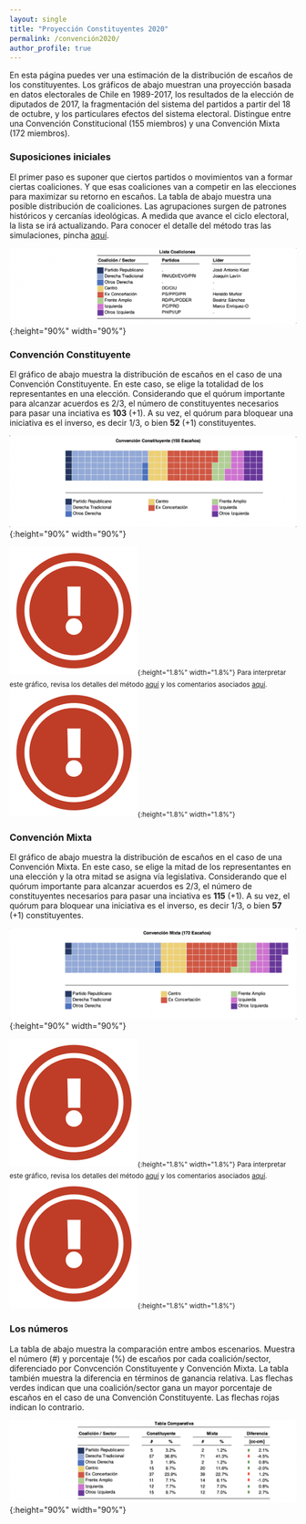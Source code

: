 ```yaml
---
layout: single
title: "Proyección Constituyentes 2020"
permalink: /convención2020/
author_profile: true
---
```


En esta página puedes ver una estimación de la distribución de escaños de los constituyentes. Los gráficos de abajo muestran una proyección basada en datos electorales de Chile en 1989-2017, los resultados de la elección de diputados de 2017, la fragmentación del sistema del partidos a partir del 18 de octubre, y los particulares efectos del sistema electoral. Distingue entre una Convención Constitucional (155 miembros) y una Convención Mixta (172 miembros).


### Suposiciones iniciales

El primer paso es suponer que ciertos partidos o movimientos van a formar ciertas coaliciones. Y que esas coaliciones van a competir en las elecciones para maximizar su retorno en escaños. La tabla de abajo muestra una posible distribución de coaliciones. Las agrupaciones surgen de patrones históricos y cercanías ideológicas. A medida que avance el ciclo electoral, la lista se irá actualizando. Para conocer el detalle del método tras las simulaciones, pincha [aquí](https://tresquintos.github.io/sx/).


![cc](/images/coaliciones.png){:height="90%" width="90%"}


### Convención Constituyente

El gráfico de abajo muestra la distribución de escaños en el caso de una Convención Constituyente. En este caso, se elige la totalidad de los representantes en una elección. Considerando que el quórum importante para alcanzar acuerdos es 2/3, el número de constituyentes necesarios para pasar una inciativa es **103** (+1). A su vez, el quórum para bloquear una iniciativa es el inverso, es decir 1/3, o bien **52** (+1) constituyentes.

![cc](/images/cc.png){:height="90%" width="90%"}

<sub>![.](/images/danger.png){:height="1.8%" width="1.8%"} Para interpretar este gráfico, revisa los detalles del método [aquí](https://tresquintos.github.io/sx/) y los comentarios asociados [aquí](https://tresquintos.github.io/posts/2020/03/bienvenidos/). ![.](/images/danger.png){:height="1.8%" width="1.8%"} </sub>

### Convención Mixta

El gráfico de abajo muestra la distribución de escaños en el caso de una Convención Mixta. En este caso, se elige la mitad de los representantes en una elección y la otra mitad se asigna vía legislativa. Considerando que el quórum importante para alcanzar acuerdos es 2/3, el número de constituyentes necesarios para pasar una inciativa es **115** (+1). A su vez, el quórum para bloquear una iniciativa es el inverso, es decir 1/3, o bien **57** (+1) constituyentes.

![cm](/images/cm.png){:height="90%" width="90%"}

<sub>![.](/images/danger.png){:height="1.8%" width="1.8%"} Para interpretar este gráfico, revisa los detalles del método [aquí](https://tresquintos.github.io/sx/) y los comentarios asociados [aquí](https://tresquintos.github.io/posts/2020/03/bienvenidos//). ![.](/images/danger.png){:height="1.8%" width="1.8%"} </sub>


### Los números

La tabla de abajo muestra la comparación entre ambos escenarios. Muestra el número (#) y porcentaje (%) de escaños por cada coalición/sector, diferenciado por Convcención Constituyente y Convención Mixta. La tabla también muestra la diferencia en términos de ganancia relativa. Las flechas verdes indican que una coalición/sector gana un mayor porcentaje de escaños en el caso de una Convención Constituyente. Las flechas rojas indican lo contrario.

![comp](/images/comp.png){:height="90%" width="90%"}
